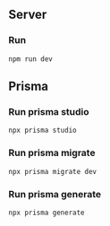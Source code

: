 ## Server

### Run

`npm run dev`

## Prisma

### Run prisma studio

`npx prisma studio`

### Run prisma migrate

`npx prisma migrate dev`

### Run prisma generate

`npx prisma generate`

